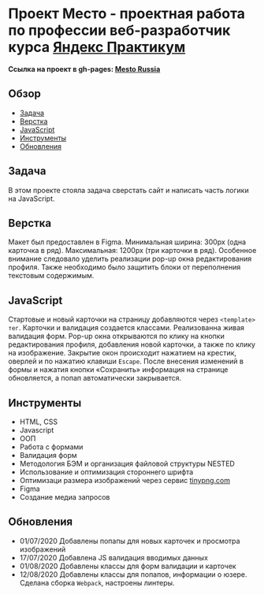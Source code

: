 # Проект Место - проектная работа по профессии веб-разработчик курса [Яндекс Практикум](https://praktikum.yandex.ru 'Яндекс Практикум')

**Ссылка на проект в gh-pages: [Mesto Russia](https://comediant24.github.io/mesto/)**

## Обзор

- [Задача](#Задача)
- [Верстка](#Верстка)
- [JavaScript](#JavaScript)
- [Инструменты](#Инструменты)
- [Обновления](#Обновления)

## Задача

В этом проекте стояла задача сверстать сайт и написать часть логики на JavaScript.

## Верстка

Макет был предоставлен в Figma. Минимальная ширина: 300px (одна карточка в ряд). Максимальная: 1200px (три карточки в ряд).
Особенное внимание следовало уделить реализации pop-up окна редактирования профиля.
Также необходимо было защитить блоки от переполнения текстовым содержимым.

## JavaScript

Стартовые и новый карточки на страницу добавляются через `<template> тег`.
Карточки и валидация создается классами.
Реализованна живая валидация форм.
Pop-up окна открываются по клику на кнопки редактирования профиля, добавления новой карточки, а также по клику на изображение.
Закрытие окон происходит нажатием на крестик, оверлей и по нажатию клавиши `Escape`.
После внесения изменений в формы и нажатия кнопки «Сохранить» информация на странице обновляется, а попап автоматически закрывается.

## Инструменты

- HTML, CSS
- Javascript
- ООП
- Работа с формами
- Валидация форм
- Методология БЭМ и организация файловой структуры NESTED
- Использование и оптимизация стороннего шрифта
- Оптимизаци размера изображений через сервис [tinypng.com](https://tinypng.com/)
- Figma
- Создание медиа запросов

## Обновления

- 01/07/2020 Добавлены попапы для новых карточек и просмотра изображений
- 17/07/2020 Добавлена JS валидация вводимых данных
- 01/08/2020 Добавлены классы для форм валидации и карточек
- 12/08/2020 Добавлены классы для попапов, информации о юзере. Сделана сборка `Webpack`, настроены линтеры.
